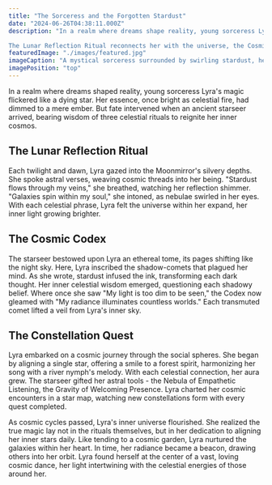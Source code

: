 ```yaml
---
title: "The Sorceress and the Forgotten Stardust"
date: "2024-06-26T04:38:11.000Z"
description: "In a realm where dreams shape reality, young sorceress Lyra’s magic flickered like a dying star. Guided by an ancient starseer, she undertakes three celestial rituals to reignite her inner light.

The Lunar Reflection Ritual reconnects her with the universe, the Cosmic Codex transforms dark thoughts into wisdom, and the Constellation Quest helps her forge meaningful connections. Through daily dedication to these rituals, Lyra discovers that true magic lies in aligning her inner stars, transforming into a radiant beacon in a vast, loving cosmic dance."
featuredImage: "./images/featured.jpg"
imageCaption: "A mystical sorceress surrounded by swirling stardust, her hands glowing with celestial energy."
imagePosition: "top"
---
```


In a realm where dreams shaped reality, young sorceress Lyra's magic flickered like a dying star. Her essence, once bright as celestial fire, had dimmed to a mere ember. But fate intervened when an ancient starseer arrived, bearing wisdom of three celestial rituals to reignite her inner cosmos.

## The Lunar Reflection Ritual

Each twilight and dawn, Lyra gazed into the Moonmirror's silvery depths. She spoke astral verses, weaving cosmic threads into her being. "Stardust flows through my veins," she breathed, watching her reflection shimmer. "Galaxies spin within my soul," she intoned, as nebulae swirled in her eyes. With each celestial phrase, Lyra felt the universe within her expand, her inner light growing brighter.

## The Cosmic Codex

The starseer bestowed upon Lyra an ethereal tome, its pages shifting like the night sky. Here, Lyra inscribed the shadow-comets that plagued her mind. As she wrote, stardust infused the ink, transforming each dark thought. Her inner celestial wisdom emerged, questioning each shadowy belief. Where once she saw "My light is too dim to be seen," the Codex now gleamed with "My radiance illuminates countless worlds." Each transmuted comet lifted a veil from Lyra's inner sky.

## The Constellation Quest

Lyra embarked on a cosmic journey through the social spheres. She began by aligning a single star, offering a smile to a forest spirit, harmonizing her song with a river nymph's melody. With each celestial connection, her aura grew. The starseer gifted her astral tools - the Nebula of Empathetic Listening, the Gravity of Welcoming Presence. Lyra charted her cosmic encounters in a star map, watching new constellations form with every quest completed.

As cosmic cycles passed, Lyra's inner universe flourished. She realized the true magic lay not in the rituals themselves, but in her dedication to aligning her inner stars daily. Like tending to a cosmic garden, Lyra nurtured the galaxies within her heart. In time, her radiance became a beacon, drawing others into her orbit. Lyra found herself at the center of a vast, loving cosmic dance, her light intertwining with the celestial energies of those around her.
